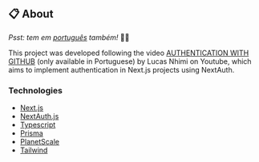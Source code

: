## :clipboard: About

_Psst: tem em [português](/README-pt.md) também!_ :raising_hand_man:

This project was developed following the video [AUTHENTICATION WITH GITHUB](https://www.youtube.com/watch?v=OE4IupjQjzE) (only available in Portuguese) by Lucas Nhimi on Youtube, which aims to implement authentication in Next.js projects using NextAuth.

### Technologies

- [Next.js](https://nextjs.org/)
- [NextAuth.js](https://next-auth.js.org/)
- [Typescript](https://www.typescriptlang.org/)
- [Prisma](https://www.prisma.io/)
- [PlanetScale](https://planetscale.com/)
- [Tailwind](https://tailwindcss.com/)